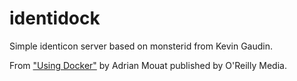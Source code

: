 identidock
==========

Simple identicon server based on monsterid from Kevin Gaudin.

From ["Using Docker"](http://shop.oreilly.com/product/0636920035671.do) by Adrian Mouat published by O'Reilly Media.
